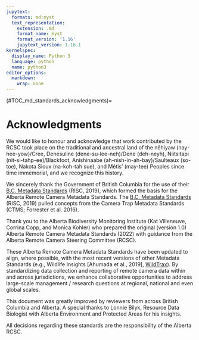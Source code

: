 ```yaml
---
jupytext:
  formats: md:myst
  text_representation:
    extension: .md
    format_name: myst
    format_version: '1.16'
    jupytext_version: 1.16.1
kernelspec:
  display_name: Python 3
  language: python
  name: python3
editor_options: 
  markdown: 
    wrap: none
---
```


(#TOC_md_standards_acknowledgments)=
# Acknowledgments

We would like to honour and acknowledge that work contributed by the RCSC took place on the traditional and ancestral land of the nêhiyaw (nay-hee-yow)/Cree, Denesuline (dene-su-lee-neh)/Dene (deh-neyh), Niitsitapi (nit-si-tahp-ee)/Blackfoot, Anishinaabe (ah-nish-in-ah-bay)/Saulteaux (so-toe), Nakota Sioux (na-koh-tah sue), and Métis’ (may-tee) Peoples since time immemorial, and we recognize this history.

We sincerely thank the Government of British Columbia for the use of their [B.C. Metadata Standards](https://www2.gov.bc.ca/assets/gov/environment/natural-resource-stewardship/nr-laws-policy/risc/wcmp_v1.pdf) (RISC, 2019), which formed the basis for the Alberta Remote Camera Metadata Standards. The [B.C. Metadata Standards](https://www2.gov.bc.ca/assets/gov/environment/natural-resource-stewardship/nr-laws-policy/risc/wcmp_v1.pdf) (RISC, 2019) pulled concepts from the Camera Trap Metadata Standards (CTMS; Forrester et al. 2016).

Thank you to the Alberta Biodiversity Monitoring Institute (Kat Villeneuve, Corrina Copp, and Monica Kohler) who prepared the original (version 1.0) Alberta Remote Camera Metadata Standards (2022) with guidance from the Alberta Remote Camera Steering Committee (RCSC).

These Alberta Remote Camera Metadata Standards have been updated to align, where possible, with the most recent versions of other Metadata Standards (e.g., Wildlife Insights \[Ahumada et al., 2019\], [WildTrax](https://portal.wildtrax.ca)). By standardizing data collection and reporting of remote camera data within and across jurisdictions, we enhance collaborative opportunities to address large-scale management / research questions at regional, national and even global scales.

This document was greatly improved by reviewers from across British Columbia and Alberta. A special thanks to Lonnie Bilyk, Resource Data Biologist with Alberta Environment and Protected Areas for his insights.

All decisions regarding these standards are the responsibility of the Alberta RCSC.
